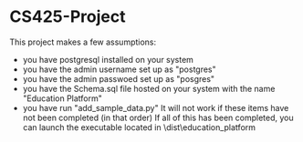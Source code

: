 # CS425-Project
This project makes a few assumptions:
- you have postgresql installed on your system
- you have the admin username set up as "postgres"
- you have the admin passwoed set up as "posgres"
- you have the Schema.sql file hosted on your system with the name "Education Platform"
- you have run "add_sample_data.py"
It will not work if these items have not been completed (in that order)
If all of this has been completed, you can launch the executable located in \dist\education_platform
